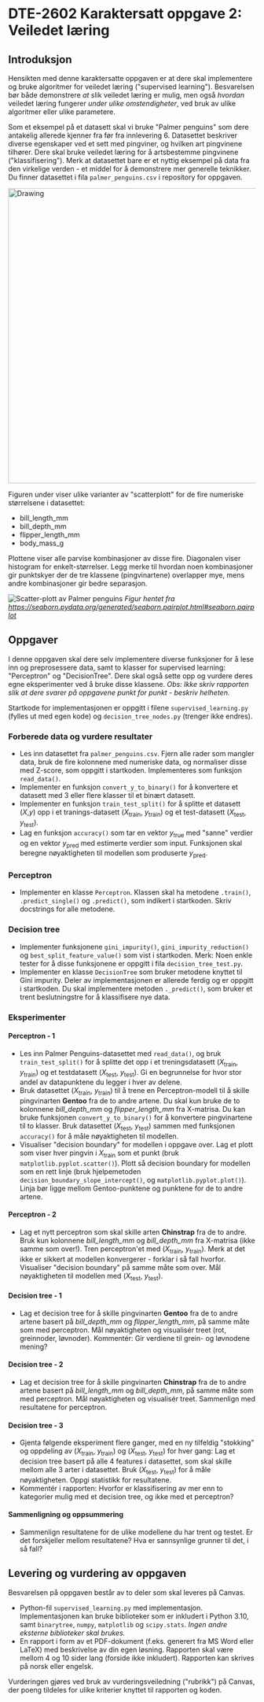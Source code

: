<!-- # Karaktersatt oppgave 2 | DTE-2602  -->
# DTE-2602 Karaktersatt oppgave 2: Veiledet læring

## Introduksjon
Hensikten med denne karaktersatte oppgaven er at dere skal implementere og bruke
algoritmer for veiledet læring ("supervised learning"). Besvarelsen bør både
demonstrere _at_ slik veiledet læring er mulig, men også _hvordan_ veiledet læring
fungerer _under ulike omstendigheter_, ved bruk av ulike algoritmer eller ulike
parametere. 

Som et eksempel på et datasett skal vi bruke "Palmer penguins" som dere antakelig
allerede kjenner fra før fra innlevering 6. Datasettet beskriver diverse egenskaper ved
et sett med pingviner, og hvilken art pingvinene tilhører. Dere skal bruke veiledet
læring for å artsbestemme pingvinene ("klassifisering"). Merk at datasettet bare er et
nyttig eksempel på data fra den virkelige verden - et middel for å demonstrere mer generelle
teknikker. Du finner datasettet i fila ``palmer_penguins.csv`` i repository for oppgaven.

<img
src="https://github.com/allisonhorst/palmerpenguins/blob/main/man/figures/lter_penguins.png?raw=true"
alt="Drawing" style="width: 600px;"/>

Figuren under viser ulike varianter av "scatterplott" for de fire numeriske størrelsene
i datasettet:
- bill_length_mm
- bill_depth_mm
- flipper_length_mm
- body_mass_g

Plottene viser alle parvise kombinasjoner av disse fire. Diagonalen viser histogram for
enkelt-størrelser. Legg merke til hvordan noen kombinasjoner gir punktskyer der de tre
klassene (pingvinartene) overlapper mye, mens andre kombinasjoner gir bedre separasjon.

![Scatter-plott av Palmer penguins](https://seaborn.pydata.org/_images/pairplot_3_0.png)
_Figur hentet fra
https://seaborn.pydata.org/generated/seaborn.pairplot.html#seaborn.pairplot_




## Oppgaver
I denne oppgaven skal dere selv implementere diverse funksjoner for å lese inn og
preprosessere data, samt to klasser for supervised learning: "Perceptron" og
"DecisionTree". Dere skal også sette opp og vurdere deres egne eksperimenter ved å bruke
disse klassene. *Obs: Ikke skriv rapporten slik at dere svarer på oppgavene punkt for
punkt - beskriv helheten.* 

Startkode for implementasjonen er oppgitt i filene `supervised_learning.py` (fylles ut
med egen kode) og
`decision_tree_nodes.py` (trenger ikke endres). 

### Forberede data og vurdere resultater
- Les inn datasettet fra `palmer_penguins.csv`. Fjern alle rader som mangler data, bruk
  de fire kolonnene med numeriske data, og normaliser disse med Z-score, som oppgitt i
  startkoden.  Implementeres som funksjon `read_data()`. 
- Implementer en funksjon `convert_y_to_binary()` for å konvertere et datasett med 3
  eller flere klasser til et binært datasett. 
- Implementer en funksjon `train_test_split()` for å splitte et datasett ($X$,$y$) opp i
  et tranings-datasett ($X_{\text{train}}$, $y_{\text{train}}$) og et test-datasett
  ($X_{\text{test}}$, $y_{\text{test}}$).  
- Lag en funksjon `accuracy()` som tar en vektor $y_{\text{true}}$ med "sanne" verdier
  og en vektor $y_{\text{pred}}$ med estimerte verdier som input. Funksjonen skal
  beregne nøyaktigheten til modellen som produserte $y_{\text{pred}}$.


### Perceptron
- Implementer en klasse `Perceptron`. Klassen skal ha metodene `.train()`,
  `.predict_single()` og `.predict()`, som indikert i startkoden. Skriv docstrings for
  alle metodene.


### Decision tree
- Implementer funksjonene ``gini_impurity()``, ``gini_impurity_reduction()`` og
  ``best_split_feature_value()`` som vist i startkoden. Merk: Noen enkle tester for å
  disse funksjonene er oppgitt i fila `decision_tree_test.py`.
- Implementer en klasse ``DecisionTree`` som bruker metodene knyttet til Gini impurity.
  Deler av implementasjonen er allerede ferdig og er oppgitt i startkoden. Du skal
  implementere metoden ``._predict()``, som bruker et trent beslutningstre for å
  klassifisere nye data. 

 
### Eksperimenter
#### Perceptron - 1

- Les inn Palmer Penguins-datasettet med `read_data()`, og bruk `train_test_split()` for
 å splitte det opp i et treningsdatasett
  ($X_{\text{train}}$, $y_{\text{train}}$) og et testdatasett ($X_{\text{test}}$,
  $y_{\text{test}}$). Gi en begrunnelse for hvor stor andel av datapunktene du legger i
  hver av delene. 
- Bruk datasettet ($X_{\text{train}}$, $y_{\text{train}}$) til å trene en
  Perceptron-modell til å skille pingvinarten **Gentoo** fra de to andre artene. Du skal
  kun bruke de to kolonnene _bill_depth_mm_ og _flipper_length_mm_ fra X-matrisa.  Du kan
  bruke funksjonen `convert_y_to_binary()` for å konvertere pingvinartene til to klasser. Bruk
  datasettet ($X_{\text{test}}$, $y_{\text{test}}$) sammen med funksjonen `accuracy()`
  for å måle nøyaktigheten til modellen. 
- Visualiser "decision boundary" for modellen i oppgave over. Lag et plott som viser
  hver pingvin i $X_{\text{train}}$ som et punkt (bruk `matplotlib.pyplot.scatter()`). Plott så decision
  boundary for modellen som en rett linje (bruk hjelpemetoden
  `decision_boundary_slope_intercept()`, og `matplotlib.pyplot.plot()`). Linja bør
  ligge mellom Gentoo-punktene og punktene for de to andre artene. 

#### Perceptron  - 2
- Lag et nytt perceptron som skal skille arten **Chinstrap** fra de to andre. Bruk kun
  kolonnene _bill_length_mm_ og _bill_depth_mm_ fra X-matrisa (ikke samme som over!).
  Tren perceptron'et med ($X_{\text{train}}$, $y_{\text{train}}$).  Merk at det ikke er
  sikkert at modellen konvergerer - forklar i så fall hvorfor. Visualiser "decision
  boundary" på samme måte som over. Mål nøyaktigheten til modellen med
  ($X_{\text{test}}$, $y_{\text{test}}$). 

#### Decision tree - 1
- Lag et decision tree for å skille pingvinarten **Gentoo** fra de to andre artene
  basert på _bill_depth_mm_ og _flipper_length_mm_, på samme måte som med perceptron.
  Mål nøyaktigheten og visualisér treet (rot, greinnoder, løvnoder). Kommentér: Gir
  verdiene til grein- og løvnodene mening?

#### Decision tree - 2
- Lag et decision tree for å skille pingvinarten **Chinstrap** fra de to andre artene
  basert på _bill_length_mm_ og _bill_depth_mm_, på samme måte som med perceptron. Mål
  nøyaktigheten og visualisér treet. Sammenlign med resultatene for perceptron. 

#### Decision tree - 3
- Gjenta følgende eksperiment flere ganger, med en ny tilfeldig "stokking" og oppdeling
  av ($X_{\text{train}}$, $y_{\text{train}}$) og ($X_{\text{test}}$, $y_{\text{test}}$)
  for hver gang: Lag et decision tree basert på alle 4 features i datasettet, som skal
  skille mellom alle 3 arter i datasettet. Bruk ($X_{\text{test}}$, $y_{\text{test}}$)
  for å måle nøyaktigheten. Oppgi statistikk for resultatene.
- Kommentér i rapporten: Hvorfor er klassifisering av mer enn to kategorier mulig med et
  decision tree, og ikke med et perceptron?

#### Sammenligning og oppsummering
- Sammenlign resultatene for de ulike modellene du har trent og testet. Er det
  forskjeller mellom resultatene? Hva er sannsynlige grunner til det, i så fall? 



## Levering og vurdering av oppgaven
Besvarelsen på oppgaven består av to deler som skal leveres på Canvas.
- Python-fil `supervised_learning.py` med implementasjon. Implementasjonen kan bruke biblioteker
  som er inkludert i Python 3.10, samt ``binarytree``, ``numpy``, ``matplotlib`` og
  ``scipy.stats``. _Ingen andre eksterne biblioteker skal brukes._ 
- En rapport i form av et PDF-dokument (f.eks. generert fra MS Word eller LaTeX) med
  beskrivelse av din egen løsning. Rapporten skal være mellom 4 og 10 sider lang
  (forside ikke inkludert). Rapporten kan skrives på norsk eller engelsk. 

Vurderingen gjøres ved bruk av vurderingsveiledning ("rubrikk") på Canvas, der poeng
tildeles for ulike kriterier knyttet til rapporten og koden.